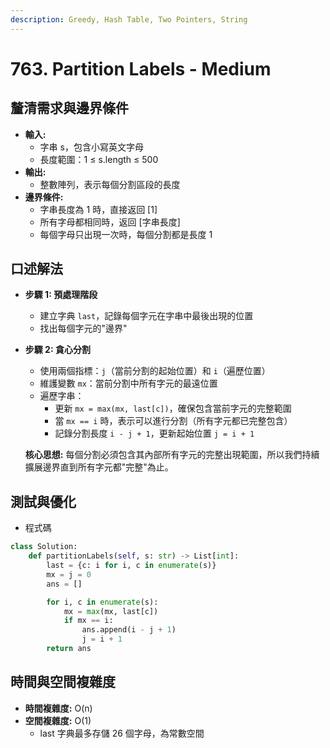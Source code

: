 ```yaml
---
description: Greedy, Hash Table, Two Pointers, String
---
```


# 763. Partition Labels - Medium

## 釐清需求與邊界條件

* **輸入:**
  * 字串 s，包含小寫英文字母
  * 長度範圍：1 ≤ s.length ≤ 500
* **輸出:**
  * 整數陣列，表示每個分割區段的長度
* **邊界條件:**
  * 字串長度為 1 時，直接返回 \[1]
  * 所有字母都相同時，返回 \[字串長度]
  * 每個字母只出現一次時，每個分割都是長度 1

## 口述解法

* **步驟 1: 預處理階段**
  * 建立字典 `last`，記錄每個字元在字串中最後出現的位置
  * 找出每個字元的"邊界"
*   **步驟 2: 貪心分割**

    * 使用兩個指標：`j`（當前分割的起始位置）和 `i`（遍歷位置）
    * 維護變數 `mx`：當前分割中所有字元的最遠位置
    * 遍歷字串：
      * 更新 `mx = max(mx, last[c])`，確保包含當前字元的完整範圍
      * 當 `mx == i` 時，表示可以進行分割（所有字元都已完整包含）
      * 記錄分割長度 `i - j + 1`，更新起始位置 `j = i + 1`

    **核心思想:** 每個分割必須包含其內部所有字元的完整出現範圍，所以我們持續擴展邊界直到所有字元都"完整"為止。

## 測試與優化

* 程式碼

```python
class Solution:
    def partitionLabels(self, s: str) -> List[int]:
        last = {c: i for i, c in enumerate(s)}
        mx = j = 0
        ans = []

        for i, c in enumerate(s):
            mx = max(mx, last[c])
            if mx == i:
                ans.append(i - j + 1)
                j = i + 1
        return ans
```

## 時間與空間複雜度

* **時間複雜度:** O(n)
* **空間複雜度:** O(1)
  * last 字典最多存儲 26 個字母，為常數空間
